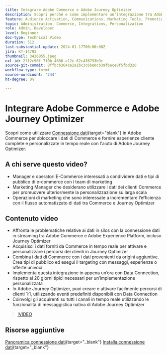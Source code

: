 ```yaml
---
title: Integrare Adobe Commerce e Adobe Journey Optimizer
description: Scopri perché e come implementare un’integrazione tra Adobe Commerce e Adobe Journey Optimizer.
feature: Audience Activation, Communications, Marketing Tools, Promotions/Events
topic: Administration, Commerce, Integrations, Personalization
role: Admin, Developer
level: Beginner
doc-type: Technical Video
duration: 512
last-substantial-update: 2024-01-17T00:00:00Z
jira: KT-14793
thumbnail: 3426855.jpeg
exl-id: 2f12c90f-710b-4680-a12e-62c436793b9c
source-git-commit: 8ffbcb364ce2a1bc3c6be0cb39fbece8f5fbd320
workflow-type: tm+mt
source-wordcount: '244'
ht-degree: 0%

---
```


# Integrare Adobe Commerce e Adobe Journey Optimizer

Scopri come utilizzare [Connessione dati](https://experienceleague.adobe.com/docs/commerce-merchant-services/data-connection/overview.html?lang=it){target="blank"} in Adobe Commerce per sbloccare i dati di Commerce e fornire esperienze cliente complete e personalizzate in tempo reale con l&#39;aiuto di Adobe Journey Optimizer.

## A chi serve questo video?

- Manager e operatori E-Commerce interessati a condividere dati e tipi di pubblico di e-commerce con i team di marketing
- Marketing Manager che desiderano utilizzare i dati dei clienti Commerce per promuovere ulteriormente la personalizzazione su larga scala
- Operazioni di marketing che sono interessate a incrementare l’efficienza con il flusso automatizzato di dati tra Commerce e Journey Optimizer

## Contenuto video

- Affronta le problematiche relative ai dati in silos con la connessione dati in streaming tra Adobe Commerce e Adobe Experience Platform, incluso Journey Optimizer
- Acquisisci i dati forniti da Commerce in tempo reale per attivare e personalizzare i percorsi dei clienti in Journey Optimizer
- Combina i dati di Commerce con i dati provenienti da origini aggiuntive. Crea tipi di pubblico ed esegui il targeting con messaggi, esperienze o offerte univoci
- Implementa questa integrazione in appena un’ora con Data Connection, rispetto ai 20 giorni tipici necessari per un’implementazione personalizzata
- In Adobe Journey Optimizer, puoi creare e attivare facilmente percorsi di clienti 1:1, utilizzando eventi predefiniti disponibili con Data Connection
- Coinvolgi gli acquirenti su tutti i canali in tempo reale utilizzando le funzionalità di messaggistica nativa di Adobe Journey Optimizer

>[!VIDEO](https://video.tv.adobe.com/v/3452478/?learn=on&captions=ita)

## Risorse aggiuntive

[Panoramica connessione dati](https://experienceleague.adobe.com/docs/commerce-merchant-services/data-connection/overview.html?lang=it){target="_blank"}
[Installa connessione dati](https://experienceleague.adobe.com/docs/commerce-merchant-services/data-connection/fundamentals/install.html?lang=it){target="_blank"}
